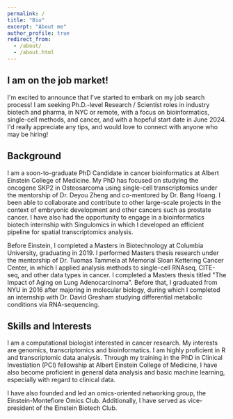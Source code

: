 ```yaml
---
permalink: /
title: "Bio"
excerpt: "About me"
author_profile: true
redirect_from: 
  - /about/
  - /about.html
---
```


## I am on the job market!

I'm excited to announce that I've started to embark on my job search process! I am seeking Ph.D.-level Research / Scientist roles in industry biotech and pharma, in NYC or remote, with a focus on bioinformatics, single-cell methods, and cancer, and with a hopeful start date in June 2024. I'd really appreciate any tips, and would love to connect with anyone who may be hiring!


## Background

I am a soon-to-graduate PhD Candidate in cancer bioinformatics at Albert Einstein College of Medicine. My PhD has focused on studying the oncogene SKP2 in Osteosarcoma using single-cell transcriptomics under the mentorship of Dr. Deyou Zheng and co-mentored by Dr. Bang Hoang. I been able to collaborate and contribute to other large-scale projects in the context of embryonic development and other cancers such as prostate cancer. I have also had the opportunity to engage in a bioinformatics biotech internship with Singulomics in which I developed an efficient pipeline for spatial transcriptomics analysis.

Before Einstein, I completed a Masters in Biotechnology at Columbia University, graduating in 2019. I performed Masters thesis research under the mentorship of Dr. Tuomas Tammela at Memorial Sloan Kettering Cancer Center, in which I applied analysis methods to single-cell RNAseq, CITE-seq, and other data types in cancer. I completed a Masters thesis titled "The Impact of Aging on Lung Adenocarcinoma". Before that, I graduated from NYU in 2016 after majoring in molecular biology, during which I completed an internship with Dr. David Gresham studying differential metabolic conditions via RNA-sequencing.


## Skills and Interests

I am a computational biologist interested in cancer research. My interests are genomics, transcriptomics and bioinformatics. I am highly proficient in R and transcriptomic data analysis. Through my training in the PhD in Clinical Investiation (PCI) fellowship at Albert Einstein College of Medicine, I have also become proficient in general data analysis and basic machine learning, especially with regard to clinical data.

I have also founded and led an omics-oriented networking group, the Einstein-Montefiore Omics Club. Additionally, I have served as vice-president of the Einstein Biotech Club.





